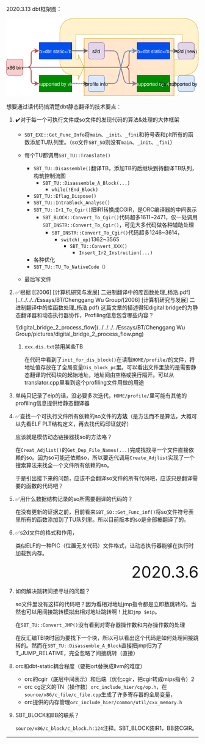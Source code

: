 2020.3.13 dbt框架图：



![dbt-static-dynamic-outline-formatted](pictures/dbt-static-dynamic-outline-formatted.svg)

想要通过读代码搞清楚dbt静态翻译的技术要点：

1. ✔️对于每一个可执行文件或so文件的发现代码的算法&处理的大体框架

   * `SBT_EXE::Get_Func_Info`将`main`、`_init`、`_fini`和符号表和plt所有的函数添加TU队列里。（so文件`SBT_SO`则没有`main`、`_init`、`_fini`）

   * 每个TU都调用`SBT_TU::Translate()`
     * `SBT_TU::Disassemble()`翻译TB，添加TB的后继块到待翻译TB队列，构筑控制流图
       * `SBT_TU::Disassemble_A_Block(...)`
         * `while(!End_Block)`
     * `SBT_TU::Eflag_Dispose()`
     * `SBT_TU::IntraBlock_Analyse()`
     * `SBT_TU::Ir1_To_Cgir()`把IR1转换成CGIR，是ORC编译器的中间表示
       * `SBT_BLOCK::Convert_To_Cgir()`代码超多1611~2471，仅一处调用`SBT_INSTR::Convert_To_Cgir()`，可见大多代码做各种辅助处理
         * `SBT_INSTR::Convert_To_Cgir()`代码超多1246~3614，
           * `switch(_op)`1362~3565
             * `SBT_TU::Convert_XXX()`
               * `Insert_Ir2_Instruction(...)`
     * 各种优化
     * `SBT_TU::TU_To_NativeCode（）`
   * 最后写文件

2. ✅根据 [[2006] [计算机研究与发展] 二进制翻译中的库函数处理_杨浩.pdf](../../../../Essays/BT/Chenggang Wu Group/[2006] [计算机研究与发展] 二进制翻译中的库函数处理_杨浩.pdf) 这篇文章的描述得知digital bridge的为静态翻译器和动态执行器协作，Profiling信息包含哪些内容？

   ![digital_bridge_2_process_flow](../../../../Essays/BT/Chenggang Wu Group/pictures/digital_bridge_2_process_flow.png)

   1. `xxx.dis.txt`禁用某些TB

      在代码中看到了`init_for_dis_block()`在读取`HOME/profile/`的文件，将地址值存放在了全局变量`Dis_block_pc`里。可以看出文件里放的是需要静态翻译的代码块的起始地址，地址间由空格或换行隔开。可以从translator.cpp里看到这个profiling文件用做的用途

3. 单纯只记录了eip的话，没必要多次迭代，`HOME/profile/`里可能有其他的profiling信息提供给静态翻译器

4. ✅查找一个可执行文件所有依赖的so文件的**方法**（是方法而不是算法，大概可以先看ELF PLT结构定义，再去找代码印证就好）

   应该就是模仿动态链接器找so的方法咯？

   在`Creat_Adjlist()`的`Get_Dep_File_Names(...)`完成找找寻一个文件直接依赖的so。因为so可能还依赖so，所以要迭代调用`Create_Adjlist`实现了一个搜索算法来找全一个文件所有依赖的so。

   于是引出接下来的问题，应该不会翻译so文件的所有代码吧，应该只是翻译需要的函数的代码吧？

5. ✅用什么数据结构记录的so所需要翻译的代码的？

   在没有更新的证据之前，目前看来`SBT_SO::Get_Func_inf()`将so文件符号表里所有的函数添加到了TU队列里。所以目前版本的so是全部被翻译了的。

6. ✅s2d文件的格式和作用，

   类似ELF的一种PIC（位置无关代码）文件格式，让动态执行器能够在执行时加载到内存。
   
   <div style="font-size:3em; text-align:right;">2020.3.6</div>
   
7. 如何解决跳转间接寻址的问题？

   so文件里没有这样的代码吧？因为看相对地址jmp指令都是立即数跳转的。当然也可以用间接跳转模拟出相对地址跳转啊！比如`jmp $eip`。

   在`SBT_TU::Convert_JMP()`没有看到对寄存器操作数和内存操作数的处理
   
   在反汇编TB块时因为要找下一个块，所以可以看出这个代码是如何处理间接跳转的。然而在`SBT_TU::Disassemble_A_Block`直接把jmp归为了T_JUMP_RELATIVE，完全忽略了间接跳转（直接）
   
8. orc和dbt-static耦合程度（要把ort替换成llvm的难度）

   * orc的cgir（底层中间表示）和后端（优化cgir，把cgir转成mips指令）2
   * orc cg定义的TN（操作数）`orc_include_hier/cg/op.h`，在`source/x86/c_file/c_file.cpp`生成了许多寄存器的全局变量，
   * orc提供的内存管理`orc_include_hier/common/util/cxx_memory.h`
   
9. SBT_BLOCK和BB的联系？

   `source/x86/c_block/c_block.h:124`注释。SBT_BLOCK装IR1，BB装CGIR。

   

****

